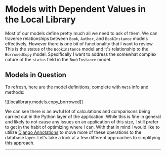 
# Models with Dependent Values in the Local Library

Most of our models define pretty much all we need to ask of them. We can traverse relationships between `Book`, `Author`, and `BookInstance` models effectively. However there is one bit of functionality that I want to review. This is the status of the `BookInstance` model and it's relationship to the `BorrowedCopy` model. Specifically I want to address the somewhat complex nature of the `status` field in the `BookInstance` model.

## Models in Question

To refresh, here are the model definitions, complete with `Meta` info and methods:

![[localibrary.models.copy_borrowed]]

We can see there is an awful lot of calculations and comparisons being carried out in the Python layer of the application. While this is fine in general and likely to not cause any issues on an application of this size, I still prefer to get in the habit of optimizing where I can. With that in mind I would like to utilize [Django Annotations](https://docs.djangoproject.com/en/3.1/ref/models/querysets/#annotate) to move more of these operations to the database layer. Let's take a look at a few different approaches to simplifying this approach.

---
